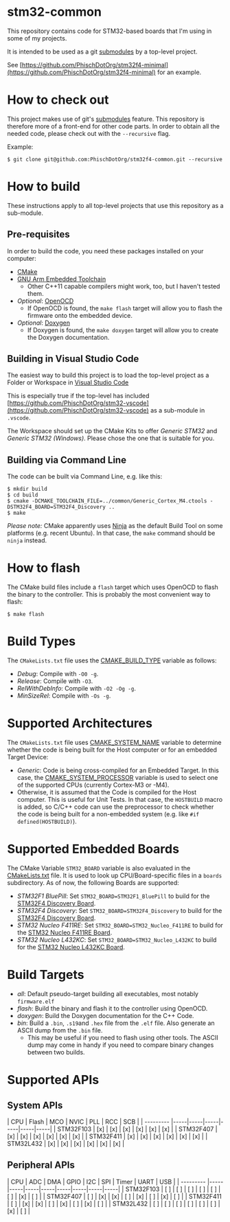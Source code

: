 # stm32-common
This repository contains code for STM32-based boards that I'm using in some of my projects.

It is intended to be used as a git [submodules](https://git-scm.com/book/en/v2/Git-Tools-Submodules) by a top-level project.

See [https://github.com/PhischDotOrg/stm32f4-minimal](https://github.com/PhischDotOrg/stm32f4-minimal) for an example.

# How to check out
This project makes use of git's [submodules](https://git-scm.com/book/en/v2/Git-Tools-Submodules) feature. This repository is therefore more of a front-end for other code parts. In order to obtain all the needed code, please check out with the `--recursive` flag.

Example:

```
$ git clone git@github.com:PhischDotOrg/stm32f4-common.git --recursive
```

# How to build
These instructions apply to all top-level projects that use this repository as a sub-module.

## Pre-requisites
In order to build the code, you need these packages installed on your computer:
- [CMake](https://cmake.org/download/)
- [GNU Arm Embedded Toolchain](https://developer.arm.com/tools-and-software/open-source-software/developer-tools/gnu-toolchain/gnu-rm)
  - Other C++11 capable compilers might work, too, but I haven't tested them.
- _Optional_: [OpenOCD](http://openocd.org/getting-openocd/)
  - If OpenOCD is found, the `make flash` target will allow you to flash the firmware onto the embedded device.
- _Optional_: [Doxygen](https://www.doxygen.nl/download.html)
  - If Doxygen is found, the `make doxygen` target will allow you to create the Doxygen documentation.

## Building in Visual Studio Code
The easiest way to build this project is to load the top-level project as a Folder or Workspace in [Visual Studio Code](https://code.visualstudio.com) 

This is especially true if the top-level has included [https://github.com/PhischDotOrg/stm32-vscode](https://github.com/PhischDotOrg/stm32-vscode) as a sub-module in `.vscode`.

The Workspace should set up the CMake Kits to offer _Generic STM32_ and _Generic STM32 (Windows)_. Please chose the one that is suitable for you.

## Building via Command Line
The code can be built via Command Line, e.g. like this:

```
$ mkdir build
$ cd build
$ cmake -DCMAKE_TOOLCHAIN_FILE=../common/Generic_Cortex_M4.ctools -DSTM32F4_BOARD=STM32F4_Discovery ..
$ make
```

_Please note:_ CMake apparently uses [Ninja](https://ninja-build.org) as the default Build Tool on some platforms (e.g. recent Ubuntu). In that case, the `make` command should be `ninja` instead.

# How to flash
The CMake build files include a `flash` target which uses OpenOCD to flash the binary to the controller. This is probably the most convenient way to flash:

```
$ make flash
```

# Build Types
The `CMakeLists.txt` file uses the [CMAKE_BUILD_TYPE](https://cmake.org/cmake/help/latest/variable/CMAKE_BUILD_TYPE.html) variable as follows:
  - _Debug_: Compile with `-O0 -g`.
  - _Release_: Compile with `-O3`.
  - _RelWithDebInfo_: Compile with `-O2 -Og -g`.
  - _MinSizeRel_: Compile with `-Os -g`.

# Supported Architectures
The `CMakeLists.txt` file uses [CMAKE_SYSTEM_NAME](https://cmake.org/cmake/help/latest/variable/CMAKE_SYSTEM_NAME.html) variable
to determine whether the code is being built for the Host computer or for an embedded Target Device:
  - _Generic_: Code is being cross-compiled for an Embedded Target. In this case, the [CMAKE_SYSTEM_PROCESSOR](https://cmake.org/cmake/help/latest/variable/CMAKE_SYSTEM_PROCESSOR.html) variable is used to select one of the supported CPUs (currently Cortex-M3 or -M4).
  - Otherwise, it is assumed that the Code is compiled for the Host computer. This is useful for Unit Tests. In that case,
    the `HOSTBUILD` macro is added, so C/C++ code can use the preprocessor to check whether the code is being built for
    a non-embedded system (e.g. like `#if defined(HOSTBUILD)`).

# Supported Embedded Boards
The CMake Variable `STM32_BOARD` variable is also evaluated in the [CMakeLists.txt](https://github.com/PhischDotOrg/stm32f4-common/blob/master/CMakeLists.txt) file.
It is used to look up CPU/Board-specific files in a `boards` subdirectory. As of now, the following Boards are supported:
  - _STM32F1 BluePill_: Set `STM32_BOARD=STM32F1_BluePill` to build for the [STM32F4 Discovery Board](https://www.st.com/en/evaluation-tools/stm32f4discovery.html).
  - _STM32F4 Discovery_: Set `STM32_BOARD=STM32F4_Discovery` to build for the [STM32F4 Discovery Board](https://www.st.com/en/evaluation-tools/stm32f4discovery.html).
  - _STM32 Nucleo F411RE_: Set `STM32_BOARD=STM32_Nucleo_F411RE` to build for the [STM32 Nucleo F411RE Board](https://www.st.com/en/evaluation-tools/nucleo-f411re.html).
  - _STM32 Nucleo L432KC_: Set `STM32_BOARD=STM32_Nucleo_L432KC` to build for the [STM32 Nucleo L432KC Board](https://www.st.com/en/evaluation-tools/nucleo-l432kc.html).

# Build Targets
- _all_: Default pseudo-target building all executables, most notably `firmware.elf`
- _flash_: Build the binary and flash it to the controller using OpenOCD.
- _doxygen_: Build the Doxygen documentation for the C++ Code.
- _bin_: Build a `.bin`, `.s19`and `.hex` file from the `.elf` file. Also generate an ASCII dump from the `.bin` file.
  - This may be useful if you need to flash using other tools. The ASCII dump may come in handy if you need to compare binary changes between two builds.

# Supported APIs

## System APIs

| CPU       | Flash | MCO   | NVIC  | PLL   | RCC   | SCB   |
| --------- |*-----*|*-----*|*-----*|*-----*|*-----*|*-----*|
| STM32F103 | [x]   | [x]   | [x]   | [x]   | [x]   | [x]   |
| STM32F407 | [x]   | [x]   | [x]   | [x]   | [x]   | [x]   |
| STM32F411 | [x]   | [x]   | [x]   | [x]   | [x]   | [x]   |
| STM32L432 | [x]   | [x]   | [x]   | [x]   | [x]   | [x]   |

## Peripheral APIs

| CPU       | ADC   | DMA   | GPIO  | I2C   | SPI   | Timer | UART  | USB   |
| --------- |*-----*|*-----*|*-----*|*-----*|*-----*|*-----*|*-----*|*-----*|
| STM32F103 | [ ]   | [ ]   | [ ]   | [ ]   | [ ]   | [ ]   | [x]   | [ ]   |
| STM32F407 | [ ]   | [x]   | [x]   | [ ]   | [x]   | [ ]   | [x]   | [ ]   |
| STM32F411 | [ ]   | [x]   | [x]   | [ ]   | [x]   | [ ]   | [x]   | [ ]   |
| STM32L432 | [ ]   | [ ]   | [ ]   | [ ]   | [ ]   | [ ]   | [x]   | [ ]   |
